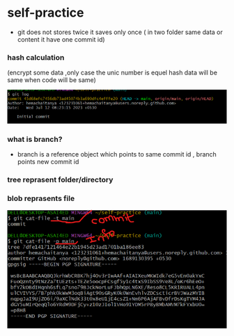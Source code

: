 # self-practice
* git does not stores twice it saves only once ( in two folder same data or content it have one commit id)
### hash calculation
 (encrypt some data ,only case the unic number is  equel hash data will be same when code will be same)

![hema](./Images/1.git.png)

### what is branch?

* branch is a reference object which points to same commit id , branch points new commit id 


### tree reprasent folder/directory
### blob reprasents file
![hema](./Images/2.git.png)


